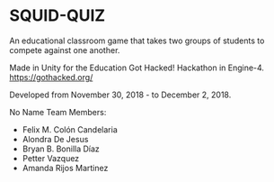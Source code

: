 # SQUID-QUIZ
An educational classroom game that takes two groups of students to compete against one another. 

Made in Unity for the Education Got Hacked! Hackathon in Engine-4. https://gothacked.org/

Developed from November 30, 2018 - to December 2, 2018.

No Name Team Members:
- Felix M. Colón Candelaria
- Alondra De Jesus
- Bryan B. Bonilla Díaz
- Petter Vazquez
- Amanda Rijos Martinez

